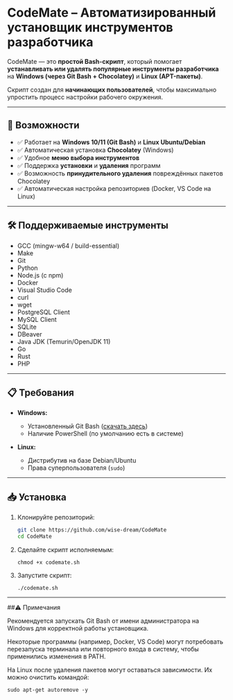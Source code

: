 # CodeMate – Автоматизированный установщик инструментов разработчика

CodeMate — это **простой Bash-скрипт**, который помогает **устанавливать или удалять популярные инструменты разработчика** на **Windows (через Git Bash + Chocolatey)** и **Linux (APT-пакеты)**.

Скрипт создан для **начинающих пользователей**, чтобы максимально упростить процесс настройки рабочего окружения.

---

## 🚀 Возможности

- ✅ Работает на **Windows 10/11 (Git Bash)** и **Linux Ubuntu/Debian**
- ✅ Автоматическая установка **Chocolatey** (Windows)
- ✅ Удобное **меню выбора инструментов**
- ✅ Поддержка **установки** и **удаления** программ
- ✅ Возможность **принудительного удаления** повреждённых пакетов Chocolatey
- ✅ Автоматическая настройка репозиториев (Docker, VS Code на Linux)

---

## 🛠️ Поддерживаемые инструменты

- GCC (mingw-w64 / build-essential)
- Make
- Git
- Python
- Node.js (с npm)
- Docker
- Visual Studio Code
- curl
- wget
- PostgreSQL Client
- MySQL Client
- SQLite
- DBeaver
- Java JDK (Temurin/OpenJDK 11)
- Go
- Rust
- PHP

---

## 📋 Требования

- **Windows:**  
  - Установленный Git Bash ([скачать здесь](https://git-scm.com/downloads))  
  - Наличие PowerShell (по умолчанию есть в системе)  

- **Linux:**  
  - Дистрибутив на базе Debian/Ubuntu  
  - Права суперпользователя (`sudo`)  

---

## 📥 Установка

1. Клонируйте репозиторий:
   ```bash
   git clone https://github.com/wise-dream/CodeMate
   cd CodeMate
   ```
2. Сделайте скрипт исполняемым:
   ```
   chmod +x codemate.sh
   ```
3. Запустите скрипт:
   ```
   ./codemate.sh
   ```

---

##⚠️ Примечания

   Рекомендуется запускать Git Bash от имени администратора на Windows для корректной работы установщика.

   Некоторые программы (например, Docker, VS Code) могут потребовать перезапуска терминала или повторного входа в систему, чтобы применились изменения в PATH.

   На Linux после удаления пакетов могут оставаться зависимости. Их можно очистить командой:
   ```
   sudo apt-get autoremove -y
   ```
